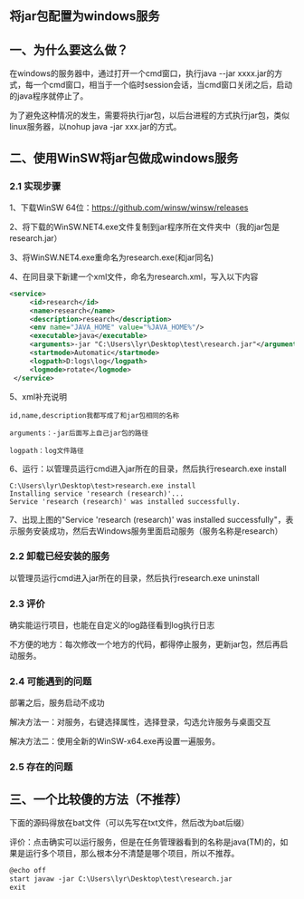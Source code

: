 ## 将jar包配置为windows服务


## 一、为什么要这么做？

在windows的服务器中，通过打开一个cmd窗口，执行java --jar xxxx.jar的方式，每一个cmd窗口，相当于一个临时session会话，当cmd窗口关闭之后，启动的java程序就停止了。
 
为了避免这种情况的发生，需要将执行jar包，以后台进程的方式执行jar包，类似linux服务器，以nohup java -jar xxx.jar的方式。

## 二、使用WinSW将jar包做成windows服务

### 2.1 实现步骤

1、下载WinSW 64位：https://github.com/winsw/winsw/releases

2、将下载的WinSW.NET4.exe文件复制到jar程序所在文件夹中（我的jar包是research.jar）

3、将WinSW.NET4.exe重命名为research.exe(和jar同名)

4、在同目录下新建一个xml文件，命名为research.xml，写入以下内容

```xml
<service>
     <id>research</id>
     <name>research</name>
     <description>research</description>
     <env name="JAVA_HOME" value="%JAVA_HOME%"/>
     <executable>java</executable>
     <arguments>-jar "C:\Users\lyr\Desktop\test\research.jar"</arguments>
     <startmode>Automatic</startmode>
     <logpath>D:logs\log</logpath>
     <logmode>rotate</logmode>
 </service>
```

5、xml补充说明

    id,name,description我都写成了和jar包相同的名称
    
    arguments：-jar后面写上自己jar包的路径
    
    logpath：log文件路径

6、运行：以管理员运行cmd进入jar所在的目录，然后执行research.exe install

```text
C:\Users\lyr\Desktop\test>research.exe install
Installing service 'research (research)'...
Service 'research (research)' was installed successfully.
```

7、出现上图的"Service 'research (research)' was installed successfully"，表示服务安装成功，然后去Windows服务里面启动服务（服务名称是research）

### 2.2 卸载已经安装的服务

以管理员运行cmd进入jar所在的目录，然后执行research.exe uninstall

### 2.3 评价

确实能运行项目，也能在自定义的log路径看到log执行日志

不方便的地方：每次修改一个地方的代码，都得停止服务，更新jar包，然后再启动服务。

### 2.4 可能遇到的问题

部署之后，服务启动不成功

解决方法一：对服务，右键选择属性，选择登录，勾选允许服务与桌面交互

解决方法二：使用全新的WinSW-x64.exe再设置一遍服务。

### 2.5 存在的问题 






## 三、一个比较傻的方法（不推荐）

下面的源码得放在bat文件（可以先写在txt文件，然后改为bat后缀）

评价：点击确实可以运行服务，但是在任务管理器看到的名称是java(TM)的，如果是运行多个项目，那么根本分不清楚是哪个项目，所以不推荐。

```txt
@echo off
start javaw -jar C:\Users\lyr\Desktop\test\research.jar
exit
```
